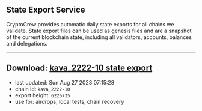 ## State Export Service
CryptoCrew provides automatic daily state exports for all chains we validate. State export files can be used as genesis files and are a snapshot of the current blockchain state, including all validators, accounts, balances and delegations.

---
**Download: [kava_2222-10 state export](https://dl.ccvalidators.com/SERVICE/kava/kava_2222-10_export_6226735.json)**
---

- last updated: Sun Aug 27 2023 07:15:28
- chain id: `kava_2222-10`
- export height: `6226735`
- use for: airdrops, local tests, chain recovery
